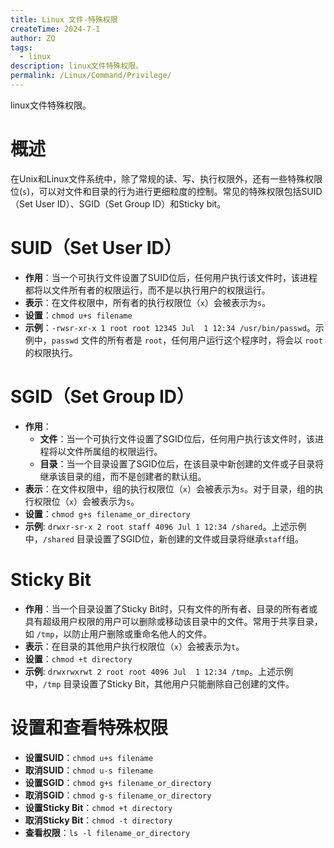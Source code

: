 ```yaml
---
title: Linux 文件-特殊权限
createTime: 2024-7-1
author: ZQ
tags:
  - linux
description: linux文件特殊权限。
permalink: /Linux/Command/Privilege/
---
```

 linux文件特殊权限。
<!-- more -->

# 概述

在Unix和Linux文件系统中，除了常规的读、写、执行权限外，还有一些特殊权限位(`s`)，可以对文件和目录的行为进行更细粒度的控制。常见的特殊权限包括SUID（Set User ID）、SGID（Set Group ID）和Sticky bit。

# SUID（Set User ID）

- **作用**：当一个可执行文件设置了SUID位后，任何用户执行该文件时，该进程都将以文件所有者的权限运行，而不是以执行用户的权限运行。
- **表示**：在文件权限中，所有者的执行权限位（`x`）会被表示为`s`。
- **设置**：`chmod u+s filename`
- **示例**：`-rwsr-xr-x 1 root root 12345 Jul  1 12:34 /usr/bin/passwd`。示例中，`passwd` 文件的所有者是 `root`，任何用户运行这个程序时，将会以 `root` 的权限执行。

# SGID（Set Group ID）

- **作用**：
    - **文件**：当一个可执行文件设置了SGID位后，任何用户执行该文件时，该进程将以文件所属组的权限运行。
    - **目录**：当一个目录设置了SGID位后，在该目录中新创建的文件或子目录将继承该目录的组，而不是创建者的默认组。
- **表示**：在文件权限中，组的执行权限位（`x`）会被表示为`s`。对于目录，组的执行权限位（`x`）会被表示为`s`。
- **设置**：`chmod g+s filename_or_directory`
- **示例**:  `drwxr-sr-x 2 root staff 4096 Jul 1 12:34 /shared`。上述示例中，`/shared` 目录设置了SGID位，新创建的文件或目录将继承`staff`组。

 # Sticky Bit
 
- **作用**：当一个目录设置了Sticky Bit时，只有文件的所有者、目录的所有者或具有超级用户权限的用户可以删除或移动该目录中的文件。常用于共享目录，如 `/tmp`，以防止用户删除或重命名他人的文件。
- **表示**：在目录的其他用户执行权限位（`x`）会被表示为`t`。
- **设置**：`chmod +t directory`
- **示例**: `drwxrwxrwt 2 root root 4096 Jul  1 12:34 /tmp`。上述示例中，`/tmp` 目录设置了Sticky Bit，其他用户只能删除自己创建的文件。

# 设置和查看特殊权限

- **设置SUID**：`chmod u+s filename`
- **取消SUID**：`chmod u-s filename`
- **设置SGID**：`chmod g+s filename_or_directory`
- **取消SGID**：`chmod g-s filename_or_directory`
- **设置Sticky Bit**：`chmod +t directory`
- **取消Sticky Bit**：`chmod -t directory`
- **查看权限**：`ls -l filename_or_directory`
